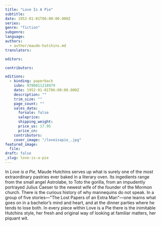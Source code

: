 ```yaml
---
title: "Love Is A Pie"
subtitle:
date: 1952-01-01T06:00:00.000Z
series:
genre: "fiction"
subgenre:
language:
authors:
  - author/maude-hutchins.md
translators:

editors:

contributors:

editions:
  - binding: paperback
    isbn: 9780811218979
    date: 1952-01-01T06:00:00.000Z
    description: ""
    trim_size: ""
    page_count: ""
    sales_data:
      forsale: false
      saleprice:
      shipping_weight:
      price_us: 17.95
      price_cn:
    contributors:
    cover_image: "/loveisapie_.jpg"
featured_image:
  file:
draft: false
_slug: love-is-a-pie
---
```


In _Love is a Pie_, Maude Hutchins serves up what is surely one of the most extraordinary pastries ever baked in a literary oven. Its ingedients range from the small angel Astrolabe, to Toto the gorilla, from an impudently portrayed Julius Caeser to the newest wife of the founder of the Mormon church. There is the curious history of why mannequins do not speak. In a group of five stories—"The Lost Papers of an Extra Man"—one learns what goes on in a bachelor’s mind and heart, and at the dinner parties where he tends to lose both. In every piece within Love is a Pie there is the inimitable Hutchins style, her fresh and original way of looking at familiar matters, her piquant wit.

